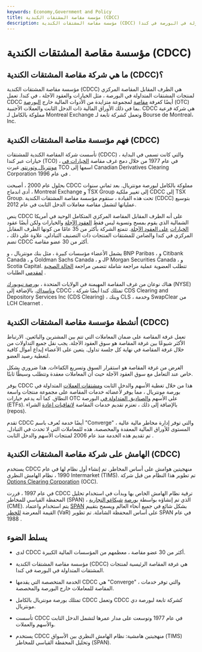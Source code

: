 ```yaml
---
keywords: Economy,Government and Policy
title: مؤسسة مقاصة المشتقات الكندية (CDCC)
description: مؤسسة مقاصة المشتقات الكندية (CDCC) هي طرف مقابل مقاصة مركزي للمنتجات المشتقة المتداولة في البورصة في كندا.
---
```


# مؤسسة مقاصة المشتقات الكندية (CDCC)
## ما هي شركة مقاصة المشتقات الكندية (CDCC)؟

مؤسسة مقاصة المشتقات الكندية (CDCC) هي الطرف المقابل المقاصة المركزي لمنتجات المشتقات المتداولة في البورصة ، مثل الخيارات والعقود الآجلة ، في كندا. تعمل CDCC أيضًا كغرفة [مقاصة](/clearinghouse) لمجموعة متزايدة من الأدوات المالية خارج [البورصة](/otc) (OTC) بما في ذلك الأوراق المالية ذات الدخل الثابت والعملات الأجنبية. CDCC هي شركة فرعية مملوكة بالكامل لـ Montreal Exchange وتعمل كشركة تابعة لـ Bourse de Montreal، Inc.

## فهم مؤسسة مقاصة المشتقات الكندية (CDCC)

تأسست شركة المقاصة الكندية للمشتقات (CDCC) ، والتي كانت تسمى في البداية خيارات عبر كندا (TCO) ، في عام 1977 من خلال دمج غرف مقاصة [الخيارات في مونتريال وتورنتو.](/option) غيرت TCO اسمها إلى Canadian Derivatives Clearing Corporation في عام 1996 .

بحلول عام 2000 ، أصبحت CDCC مملوكة بالكامل لبورصة مونتريال. بعد ثماني سنوات ، أدى اندماج Montreal Exchange و TSX Group إلى تغيير ملكية CDCC إلى TSX Group. تحت هذه القيادة ، ستقوم مؤسسة مقاصة المشتقات الكندية (CDCC) بتوسيع عملياتها لتشمل مقاصة معاملات الدخل الثابت في عام 2012.

ينص CDCC على أنه الطرف المقابل المقاصة المركزي المتكامل الوحيد في أمريكا الشمالية الذي يقوم بمسح وتسوية ليس فقط [العقود الآجلة](/futures) والخيارات ولكن أيضًا عقود [الخيارات](/options-on-futures) [على العقود الآجلة](/options-on-futures). تتمتع الشركة بأكثر من 35 عامًا من كونها الطرف المقابل المركزي في كندا والضامن للمشتقات المنتجات ذات التصنيف التبادلي. علاوة على ذلك ، تضم CDCC أكثر من 30 عضو مقاصة.

يشمل الأعضاء مؤسسات كبيرة ، مثل بنك مونتريال ، و BNP Paribas ، و Citibank Canada ، و Goldman Sachs Canada ، و JP Morgan Securities Canada ، و Scotia Capital. تتطلب العضوية عملية مراجعة شاملة تتضمن مراجعة [الحالة الصحية](/financial-health) [لمقدمي](/financial-health) الطلبات .

هناك نوعان من غرف المقاصة المهيمنة في الولايات المتحدة ، [بورصة نيويورك](/nyse) (NYSE) [وناسداك](/nasdaq). بالإضافة إلى CDCC ، تمتلك كندا أيضًا شركة CDS Clearing and Depository Services Inc (CDS Clearing) ، وبنك CLS ، وخدمة SwapClear من LCH Clearnet .

## أنشطة مؤسسة مقاصة المشتقات الكندية (CDCC)

تعمل غرفة المقاصة على ضمان المعاملات التي تتم بين المشترين والبائعين. الارتباط الأكثر شيوعًا بين غرفة المقاصة هو سوق العقود الآجلة. يجب نقل جميع التداولات من خلال غرفة المقاصة في نهاية كل جلسة تداول. يتعين على الأعضاء إيداع أموال كافية لتغطية رصيد العضو.

الغرض من غرفة المقاصة هو استقرار السوق وتسريع الكفاءات. هذا ضروري بشكل خاص عند التعامل مع سوق العقود الآجلة حيث أن المعاملات معقدة وتتطلب وسيطًا ثابتًا.

يوفر CDCC هذا من خلال تغطية الأسهم والدخل الثابت [ومشتقات العملات](/derivative) المتداولة في بورصة مونتريال ، مما يوفر لأعضائه خدمات المقاصة على مجموعة منتجات واسعة النطاق. كما أنه يدعم خيارات OTC على الأسهم [والصناديق المتداولة في](/etf) البورصة (ETFs). بالإضافة إلى ذلك ، تعتزم تقديم خدمات المقاصة [لاتفاقيات إعادة](/repurchaseagreement) الشراء (repos).

تقدم CDCC أيضًا خدمة تُعرف باسم "Converge" ، والتي توفر إدارة مخاطر مالية عالية المستوى للأوراق المالية المعقدة والمخصصة. هذه للمعاملات التي لا تحدث في التبادل. تم تقديم هذه الخدمة منذ عام 2006 لمنتجات الأسهم والدخل الثابت .

## الهامش على شركة مقاصة المشتقات الكندية (CDCC)

يستخدم CDCC منهجيتين هوامش على أساس المخاطر. تم إنشاء أول نظام لها في عام 1990 ، نظام الهامش النظري Intermarket (TIMS). تم تطوير هذا النظام من قبل شركة [Options Clearing Corporation](/occ) (OCC).

في عام 1997 ، قررت CDCC ترقية نظام الهامش الخاص بها وبدأت في استخدام تحليل المحفظة القياسي للمخاطر (SPAN) ، الذي تم إنشاؤه بواسطة [بورصة](/cme) [شيكاغو التجارية](/cme) (CME). يتم استخدام واعتماد [SPAN](/spanmargin) بشكل شائع في جميع أنحاء العالم ويسمح بتقييم القيمة المعرضة [للخطر](/var) (VaR) على أساس المحفظة الشاملة. تم تطوير SPAN في عام 1988 .

## يسلط الضوء

- لدى CDCC أكثر من 30 عضو مقاصة ، معظمهم من المؤسسات المالية الكبيرة.

- مؤسسة مقاصة المشتقات الكندية (CDCC) هي غرفة المقاصة الرئيسية لمنتجات المشتقات المتداولة في البورصة في كندا.

- الخدمة المتخصصة التي يقدمها CDCC هي "Converge" ، والتي توفر خدمات المقاصة للمعاملات خارج البورصة والمخصصة.

- تمتلك بورصة مونتريال بالكامل CDCC وتعمل CDCC كشركة تابعة لبورصة دي مونتريال.

- تأسست CDCC في عام 1977 وتوسعت على مدار عمرها لتشمل الدخل الثابت والأسهم والعملات.

- يستخدم CDCC منهجيتين هامشية: نظام الهامش النظري بين الأسواق (TIMS) وتحليل المحفظة القياسي للمخاطر (SPAN).

